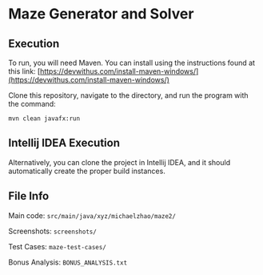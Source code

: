 # Maze Generator and Solver

## Execution

To run, you will need Maven. You can install using the instructions found at this link: [https://devwithus.com/install-maven-windows/](https://devwithus.com/install-maven-windows/)

Clone this repository, navigate to the directory, and run the program with the command:

```
mvn clean javafx:run
```

## Intellij IDEA Execution

Alternatively, you can clone the project in Intellij IDEA, and it should automatically create the proper build instances.

## File Info

Main code: `src/main/java/xyz/michaelzhao/maze2/`

Screenshots: `screenshots/`

Test Cases: `maze-test-cases/`

Bonus Analysis: `BONUS_ANALYSIS.txt`
